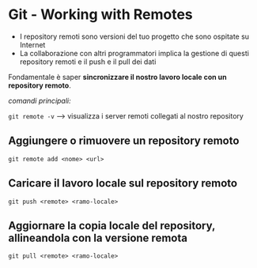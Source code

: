 # Git - Working with Remotes
- I repository remoti sono versioni del tuo progetto che sono ospitate su Internet
- La collaborazione con altri programmatori implica la gestione di questi repository remoti e il push e il pull dei dati

Fondamentale è saper  **sincronizzare il nostro lavoro locale con un repository remoto**.

*comandi principali:*

`git remote -v` --> visualizza i server remoti collegati al nostro repository

## Aggiungere o rimuovere un repository remoto

`git remote add <nome> <url>` 

## Caricare il lavoro locale sul repository remoto

`git push <remote> <ramo-locale>`

## Aggiornare la copia locale del repository, allineandola con la versione remota

`git pull <remote> <ramo-locale>`
